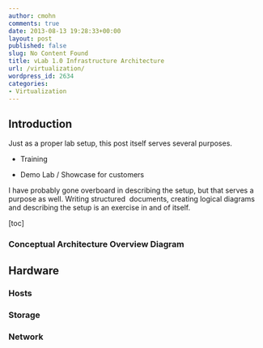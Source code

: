 ```yaml
---
author: cmohn
comments: true
date: 2013-08-13 19:28:33+00:00
layout: post
published: false
slug: No Content Found
title: vLab 1.0 Infrastructure Architecture
url: /virtualization/
wordpress_id: 2634
categories:
- Virtualization
---
```


## Introduction


Just as a proper lab setup, this post itself serves several purposes.



	
  * Training

	
  * Demo Lab / Showcase for customers


I have probably gone overboard in describing the setup, but that serves a purpose as well. Writing structured  documents, creating logical diagrams and describing the setup is an exercise in and of itself.


[toc]




### Conceptual Architecture Overview Diagram







## Hardware




### Hosts




### Storage




### Network



